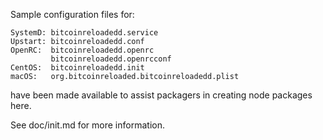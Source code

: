 Sample configuration files for:
```
SystemD: bitcoinreloadedd.service
Upstart: bitcoinreloadedd.conf
OpenRC:  bitcoinreloadedd.openrc
         bitcoinreloadedd.openrcconf
CentOS:  bitcoinreloadedd.init
macOS:   org.bitcoinreloaded.bitcoinreloadedd.plist
```
have been made available to assist packagers in creating node packages here.

See doc/init.md for more information.
